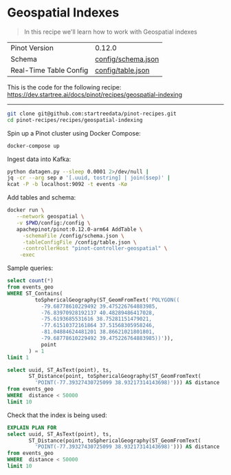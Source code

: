 # Geospatial Indexes

> In this recipe we'll learn how to work with Geospatial indexes

<table>
  <tr>
    <td>Pinot Version</td>
    <td>0.12.0</td>
  </tr>
  <tr>
    <td>Schema</td>
    <td><a href="config/schema.json">config/schema.json</a></td>
  </tr>
    <tr>
    <td>Real-Time Table Config</td>
    <td><a href="config/_table.json">config/table.json</a></td>
  </tr>
</table>

This is the code for the following recipe: https://dev.startree.ai/docs/pinot/recipes/geospatial-indexing

***

```bash
git clone git@github.com:startreedata/pinot-recipes.git
cd pinot-recipes/recipes/geospatial-indexing
```

Spin up a Pinot cluster using Docker Compose:

```bash
docker-compose up
```

Ingest data into Kafka:

```bash
python datagen.py --sleep 0.0001 2>/dev/null |
jq -cr --arg sep ø '[.uuid, tostring] | join($sep)' |
kcat -P -b localhost:9092 -t events -Kø
```

Add tables and schema:

```bash
docker run \
   --network geospatial \
   -v $PWD/config:/config \
   apachepinot/pinot:0.12.0-arm64 AddTable \
     -schemaFile /config/schema.json \
     -tableConfigFile /config/table.json \
     -controllerHost "pinot-controller-geospatial" \
    -exec
```

Sample queries:

```sql
select count(*)
from events_geo 
WHERE ST_Contains(
         toSphericalGeography(ST_GeomFromText('POLYGON((
           -79.68778610229492 39.475226764883985,
           -76.83970928192137 40.48289486417028,
           -75.6193685531616 38.75281151479021,
           -77.61510372161864 37.51568305958246,
           -81.04884624481201 38.86621021801801,
           -79.68778610229492 39.475226764883985))')),
           point
       ) = 1
limit 1
```

```sql
select uuid, ST_AsText(point), ts,
       ST_Distance(point, toSphericalGeography(ST_GeomFromText(
         'POINT(-77.39327430725099 38.93217314143698)'))) AS distance
from events_geo 
WHERE  distance < 50000
limit 10
```

Check that the index is being used:

```sql
EXPLAIN PLAN FOR
select uuid, ST_AsText(point), ts,
       ST_Distance(point, toSphericalGeography(ST_GeomFromText(
         'POINT(-77.39327430725099 38.93217314143698)'))) AS distance
from events_geo 
WHERE  distance < 50000
limit 10
```
